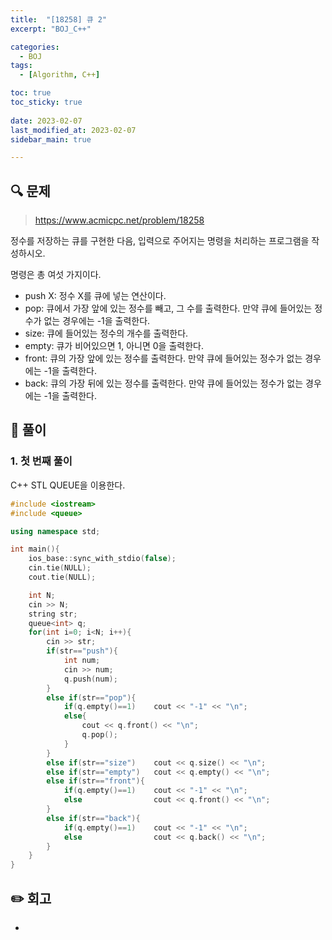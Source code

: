 ```yaml
---
title:  "[18258] 큐 2"
excerpt: "BOJ_C++"

categories:
  - BOJ
tags:
  - [Algorithm, C++]

toc: true
toc_sticky: true
 
date: 2023-02-07
last_modified_at: 2023-02-07
sidebar_main: true

---
```

<!--
문제 🔍
풀이 🎯 ⭕ ❌
주의할 점 🚨
짚고갈 점 ✏️
기타 🔥🌝🪐🔔
-->
## 🔍 문제
> <https://www.acmicpc.net/problem/18258>
<div class="notice" markdown="1">
정수를 저장하는 큐를 구현한 다음, 입력으로 주어지는 명령을 처리하는 프로그램을 작성하시오.

명령은 총 여섯 가지이다.

- push X: 정수 X를 큐에 넣는 연산이다.
- pop: 큐에서 가장 앞에 있는 정수를 빼고, 그 수를 출력한다. 만약 큐에 들어있는 정수가 없는 경우에는 -1을 출력한다.
- size: 큐에 들어있는 정수의 개수를 출력한다.
- empty: 큐가 비어있으면 1, 아니면 0을 출력한다.
- front: 큐의 가장 앞에 있는 정수를 출력한다. 만약 큐에 들어있는 정수가 없는 경우에는 -1을 출력한다.
- back: 큐의 가장 뒤에 있는 정수를 출력한다. 만약 큐에 들어있는 정수가 없는 경우에는 -1을 출력한다.
</div>

## 🎯 풀이
### 1. 첫 번째 풀이
C++ STL QUEUE을 이용한다.
```cpp
#include <iostream>
#include <queue>

using namespace std;

int main(){
    ios_base::sync_with_stdio(false);
    cin.tie(NULL);
    cout.tie(NULL);

    int N;
    cin >> N;
    string str;
    queue<int> q;
    for(int i=0; i<N; i++){
        cin >> str;
        if(str=="push"){
            int num;
            cin >> num;
            q.push(num);
        }
        else if(str=="pop"){
            if(q.empty()==1)    cout << "-1" << "\n";
            else{
                cout << q.front() << "\n";
                q.pop();
            }
        }
        else if(str=="size")    cout << q.size() << "\n";
        else if(str=="empty")   cout << q.empty() << "\n";
        else if(str=="front"){
            if(q.empty()==1)    cout << "-1" << "\n";
            else                cout << q.front() << "\n";
        }
        else if(str=="back"){
            if(q.empty()==1)    cout << "-1" << "\n";
            else                cout << q.back() << "\n";
        }    
    }
}
```

## ✏️ 회고
-